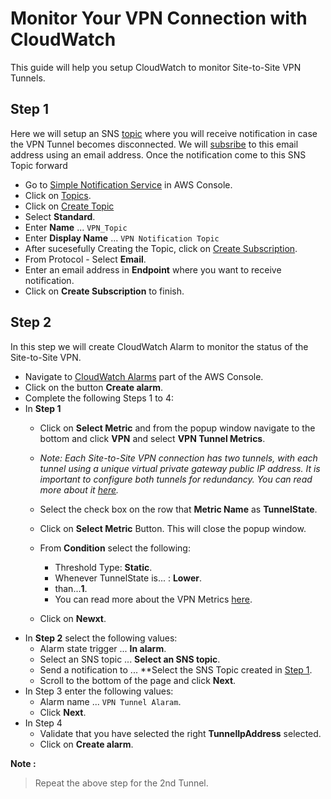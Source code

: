 # Monitor Your VPN Connection with CloudWatch

This guide will help you setup CloudWatch to monitor Site-to-Site VPN Tunnels.


## <a name="step1">Step 1</a>  
Here we will setup an SNS [topic](https://docs.aws.amazon.com/sns/latest/dg/sns-create-topic.html) where you will receive notification in case the VPN Tunnel becomes disconnected. We will [subsribe](https://docs.aws.amazon.com/sns/latest/dg/sns-create-subscribe-endpoint-to-topic.html#subscribe-topic-aws-console) to this email address using an email address. Once the notification come to this SNS Topic forward 

* Go to [Simple Notification Service](https://console.aws.amazon.com/sns/v3/home) in AWS Console.
* Click on [Topics](https://console.aws.amazon.com/sns/v3/home?#/topics).
* Click on [Create Topic](https://console.aws.amazon.com/sns/v3/home?#/create-topic)
 * Select **Standard**.
 * Enter **Name** ... ```VPN_Topic```
 * Enter **Display Name** ... ```VPN Notification Topic```
 * After sucesefully Creating the Topic, click on [Create Subscription](https://console.aws.amazon.com/sns/v3/home?/create-subscription).
 * From Protocol - Select **Email**.
 * Enter an email address in **Endpoint** where you want to receive notification.
 * Click on **Create Subscription** to finish.

## Step 2

In this step we will create CloudWatch Alarm to monitor the status of the Site-to-Site VPN.

* Navigate to [CloudWatch Alarms](https://console.aws.amazon.com/cloudwatch/home?#alarmsV2) part of the AWS Console.
* Click on the button **Create alarm**.
* Complete the following Steps 1 to 4:
* In **Step 1**
	* Click on **Select Metric** and from the popup window navigate to the bottom and click **VPN** and select **VPN Tunnel Metrics**. 
	* *Note: Each Site-to-Site VPN connection has two tunnels, with each tunnel using a unique virtual private gateway public IP address. It is important to configure both tunnels for redundancy. You can read more about it [here]().*
	
	* Select the check box on the row that **Metric Name** as **TunnelState**.
	* Click on **Select Metric** Button. This will close the popup window.
	* From **Condition** select the following:
		* Threshold Type: **Static**.
		* Whenever TunnelState is... : **Lower**.
		* than...**1**.
		* You can read more about the VPN Metrics [here](https://docs.aws.amazon.com/vpn/latest/s2svpn/monitoring-cloudwatch-vpn.html#metrics-dimensions-vpn). 
	* Click on **Newxt**.
* In **Step 2** select the following values:
	* Alarm state trigger ... **In alarm**.
	* Select an SNS topic ... **Select an SNS topic**.
	* Send a notification to ... **Select the SNS Topic created in [Step 1](#step1).
	*  Scroll to the bottom of the page and click **Next**.
* In Step 3 enter the following values:
	* Alarm name ... ```VPN Tunnel Alaram```.
	* Click **Next**.
* In Step 4
	* Validate that you have selected the right **TunnelIpAddress** selected.
	* Click on **Create alarm**.

**Note :**
> Repeat the above step for the 2nd Tunnel. 


